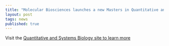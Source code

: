 ```yaml
---
title: "Molecular Biosciences launches a new Masters in Quantitative and Systems Biology (QSB)!"
layout: post
tags: news
published: true
---
```


Visit the [Quantitative and Systems Biology site to learn more](http://qsb.northwestern.edu)